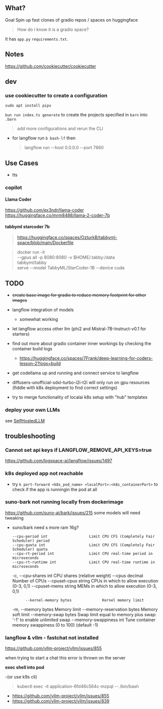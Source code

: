 ## What?

Goal Spin up fast clones of gradio repos / spaces on huggingface

> How do i know it is a gradio space?

It has `app.py` `requirements.txt`.

## Notes

https://github.com/cookiecutter/cookiecutter

## dev

### use cookiecutter to create a configuration

`sudo apt install pipx`

`bun run index.ts generate` to create the projects specified in `barn` into `.barn`

> add more configurations and rerun the CLI

- for langflow run `b bash-lf` then
  > langflow run --host 0.0.0.0 --port 7860

## Use Cases

- tts

### copilot

#### Llama Coder

https://github.com/ex3ndr/llama-coder
https://huggingface.co/mrm8488/llama-2-coder-7b

#### tabbyml starcoder 7b

> https://huggingface.co/spaces/OzturkB/tabbyml-space/blob/main/Dockerfile

> docker run -it \
>  --gpus all -p 8080:8080 -v $HOME/.tabby:/data \
>  tabbyml/tabby \
>  serve --model TabbyML/StarCoder-1B --device cuda

## TODO

- <del>create base image for gradio to reduce memory footprint for other images</del>

- langflow integration of models
  - somewhat working
- let langflow access other llm (phi2 and Mistral-7B-Instruct-v0.1 for starters)
- find out more about gradio container inner workings by checking the container build logs
  - https://huggingface.co/spaces/7Frank/deep-learning-for-coders-lesson-2?logs=build
- get codellama up and running and connect service to langflow
- diffusers-unofficial-sdxl-turbo-i2i-t2i will only run on gpu resources (fiddle with k8s deployment to find correct settings)
- try to merge functionality of localai k8s setup with "hub" templates

### deploy your own LLMs

see [SelfHostedLLM](./docs/SelfHostedLLM.md)

## troubleshooting

### Cannot set api keys if LANGFLOW_REMOVE_API_KEYS=true

https://github.com/logspace-ai/langflow/issues/1497

### k8s deployed app not reachable

- try `k port-forward <k8s_pod_name> <localPort>:<k8s_containerPort>` to check if the app is runningin the pod at all

### suno-bark not running locally from dockerimage

https://github.com/suno-ai/bark/issues/215
some models will need tweaking

- suno/bark need s more ram 16g?

      --cpu-period int                   Limit CPU CFS (Completely Fair Scheduler) period
      --cpu-quota int                    Limit CPU CFS (Completely Fair Scheduler) quota
      --cpu-rt-period int                Limit CPU real-time period in microseconds
      --cpu-rt-runtime int               Limit CPU real-time runtime in microseconds

  -c, --cpu-shares int CPU shares (relative weight)
  --cpus decimal Number of CPUs
  --cpuset-cpus string CPUs in which to allow execution (0-3, 0,1)
  --cpuset-mems string MEMs in which to allow execution (0-3, 0,1)

            --kernel-memory bytes              Kernel memory limit

  -m, --memory bytes Memory limit
  --memory-reservation bytes Memory soft limit
  --memory-swap bytes Swap limit equal to memory plus swap: '-1' to enable unlimited swap
  --memory-swappiness int Tune container memory swappiness (0 to 100) (default -1)


### langflow & vllm - fastchat not installed

https://github.com/vllm-project/vllm/issues/855

when trying to start a chat this error is thrown on the server

**exec shell into pod**

-(or use k9s cli)

> kubectl exec -it application-6fd46c564c-mzpql -- /bin/bash
- https://github.com/vllm-project/vllm/issues/855
- https://github.com/vllm-project/vllm/issues/839